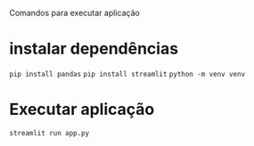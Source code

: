 Comandos para executar aplicação

# instalar dependências

`pip install pandas`
`pip install streamlit`
`python -m venv venv`

# Executar aplicação
`streamlit run app.py`
